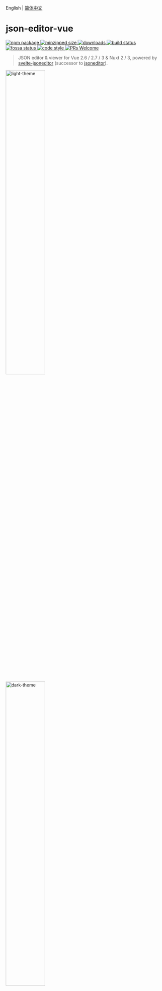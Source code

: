 English | [简体中文](./docs/README.zh-CN.md)

# json-editor-vue

<p align="left">
  <a href="https://npmjs.com/package/json-editor-vue">
    <img alt="npm package" src="https://img.shields.io/npm/v/json-editor-vue.svg?logo=npm">
  </a>
  <a href="https://bundlephobia.com/package/json-editor-vue">
    <img alt="minzipped size" src="https://img.shields.io/bundlephobia/minzip/json-editor-vue">
  </a>
  <a href="https://npmcharts.com/compare/json-editor-vue">
    <img alt="downloads" src="https://img.shields.io/npm/dm/json-editor-vue">
  </a>
  <a href="https://github.com/cloydlau/json-editor-vue/actions/workflows/ci.yml">
    <img alt="build status" src="https://github.com/cloydlau/json-editor-vue/actions/workflows/ci.yml/badge.svg?branch=main">
  </a>
  <a href="https://app.fossa.com/projects/git%2Bgithub.com%2Fcloydlau%2Fjson-editor-vue?ref=badge_shield">
    <img alt="fossa status" src="https://app.fossa.com/api/projects/git%2Bgithub.com%2Fcloydlau%2Fjson-editor-vue.svg?type=shield"/>
  </a>
  <a href="https://eslint.org">
    <img alt="code style" src="https://img.shields.io/badge/code_style-eslint-4B32C3.svg">
  </a>
  <a href="https://github.com/cloydlau/json-editor-vue#develop">
    <img alt="PRs Welcome" src="https://img.shields.io/badge/PRs-welcome-ff69b4.svg">
  </a>
</p>

> JSON editor & viewer for Vue 2.6 / 2.7 / 3 & Nuxt 2 / 3, powered by [svelte-jsoneditor](https://github.com/josdejong/svelte-jsoneditor) (successor to [jsoneditor](https://github.com/josdejong/jsoneditor)).

<img width="49.738%" src="./docs/light-theme.png" alt="light-theme">&nbsp;<img width="49.738%" src="./docs/dark-theme.png" alt="dark-theme">

🕹 [Online Playground](https://cloydlau.github.io/demo/json-editor-vue.html)

<br>

## Features

- Support Vue 2.6 / 2.7 / 3
- Support SSR (Nuxt 2 / 3)
- Support microfrontends (like [wujie](https://github.com/Tencent/wujie))
- Edit mode two-way binding
- Local registration + local configuration, or global registration + global configuration (Powered by [vue-global-config](https://github.com/cloydlau/vue-global-config))

<br>

## Install

### Peer Dependencies

- `vue`
- `vanilla-jsoneditor` standalone bundle provided by svelte-jsoneditor
- `@vue/composition-api` only for Vue 2.6 or earlier

<br>

### Vue 3

```sh
npm add json-editor-vue vanilla-jsoneditor
```

#### Local Registration

```vue
<template>
  <JsonEditorVue v-model="value" v-bind="{/* local props & attrs */}" />
</template>

<script setup>
import JsonEditorVue from 'json-editor-vue'

const value = ref()
</script>
```

#### Global Registration

```ts
import { createApp } from 'vue'
import JsonEditorVue from 'json-editor-vue'

createApp()
  .use(JsonEditorVue, {
    // global props & attrs (one-way data flow)
  })
  .mount('#app')
```

#### CDN

```html
<div id="app">
  <json-editor-vue v-model="value"></json-editor-vue>
  <p v-text="value"></p>
</div>

<script type="importmap">
  {
    "imports": {
      "vue": "https://unpkg.com/vue/dist/vue.esm-browser.prod.js",
      "vue-demi": "https://unpkg.com/vue-demi/lib/v3/index.mjs",
      "vanilla-jsoneditor": "https://unpkg.com/vanilla-jsoneditor",
      "json-editor-vue": "https://unpkg.com/json-editor-vue@0.9/dist/json-editor-vue.mjs"
    }
  }
</script>
<script type="module">
  import { createApp, ref } from 'vue'
  import JsonEditorVue from 'json-editor-vue'

  createApp({
    setup: () => ({
      value: ref()
    })
  })
    .use(JsonEditorVue)
    .mount('#app')
</script>
```

<br>

### Vue 2.7

```sh
npm add json-editor-vue vanilla-jsoneditor
```

#### Local Registration

```vue
<template>
  <JsonEditorVue v-model="value" v-bind="{/* local props & attrs */}" />
</template>

<script setup>
import JsonEditorVue from 'json-editor-vue'

const value = ref()
</script>
```

#### Global Registration

```ts
import Vue from 'vue'
import JsonEditorVue from 'json-editor-vue'

Vue.use(JsonEditorVue, {
  // global props & attrs (one-way data flow)
})
```

#### CDN

```html
<div id="app">
  <json-editor-vue v-model="value"></json-editor-vue>
  <p v-text="value"></p>
</div>

<script type="importmap">
  {
    "imports": {
      "vue": "https://unpkg.com/vue@2/dist/vue.esm.browser.min.js",
      "vue-demi": "https://unpkg.com/vue-demi/lib/v2.7/index.mjs",
      "vanilla-jsoneditor": "https://unpkg.com/vanilla-jsoneditor",
      "json-editor-vue": "https://unpkg.com/json-editor-vue@0.9/dist/json-editor-vue.mjs"
    }
  }
</script>
<script type="module">
  import Vue from 'vue'
  import JsonEditorVue from 'json-editor-vue'

  new Vue({
    components: { JsonEditorVue },
    data() {
      return {
        value: undefined,
      }
    },
  })
    .$mount('#app')
</script>
```

<br>

### Vue 2.6 or Earlier

```sh
npm add json-editor-vue vanilla-jsoneditor @vue/composition-api
```

#### Local Registration

```vue
<template>
  <JsonEditorVue v-model="value" v-bind="{/* local props & attrs */}" />
</template>

<script>
import Vue from 'vue'
import VCA from '@vue/composition-api'
import JsonEditorVue from 'json-editor-vue'

Vue.use(VCA)

export default {
  components: { JsonEditorVue },
  date() {
    return {
      value: undefined,
    }
  },
}
</script>
```

#### Global Registration

```ts
import Vue from 'vue'
import VCA from '@vue/composition-api'
import JsonEditorVue from 'json-editor-vue'

Vue.use(VCA)
Vue.use(JsonEditorVue, {
  // global props & attrs (one-way data flow)
})
```

#### CDN

> It's quite messy this way due to `vanilla-jsoneditor` does not export UMD.

```html
<div id="app">
  <json-editor-vue v-model="value"></json-editor-vue>
  <p v-text="value"></p>
</div>

<script>
  window.process = { env: { NODE_ENV: 'production' } }
</script>
<script type="importmap">
  {
    "imports": {
      "vue": "https://unpkg.com/vue@2.6/dist/vue.esm.browser.min.js",
      "@vue/composition-api": "https://unpkg.com/@vue/composition-api/dist/vue-composition-api.mjs",
      "@vue/composition-api/dist/vue-composition-api.mjs": "https://unpkg.com/@vue/composition-api/dist/vue-composition-api.mjs",
      "vue-demi": "https://unpkg.com/vue-demi/lib/v2/index.mjs",
      "vanilla-jsoneditor": "https://unpkg.com/vanilla-jsoneditor",
      "json-editor-vue": "https://unpkg.com/json-editor-vue@0.9/dist/json-editor-vue.mjs"
    }
  }
</script>
<script type="module">
  import { createApp, ref } from '@vue/composition-api'
  import JsonEditorVue from 'json-editor-vue'

  const app = createApp({
    setup: () => ({
      value: ref()
    })
  })
  app.use(JsonEditorVue)
  app.mount('#app')
</script>
```

<br>

### Nuxt 3

```sh
npm add json-editor-vue vanilla-jsoneditor
```

#### Local Registration

```vue
<!-- ~/components/JsonEditorVue.client.vue -->

<template>
  <JsonEditorVue v-bind="attrs" />
</template>

<script setup>
import JsonEditorVue from 'json-editor-vue'

const attrs = useAttrs()
</script>
```

```vue
<template>
  <client-only>
    <JsonEditorVue v-model="value" v-bind="{/* local props & attrs */}" />
  </client-only>
</template>

<script setup>
const value = ref()
</script>
```

#### Global Registration

```ts
// ~/plugins/JsonEditorVue.client.ts

import JsonEditorVue from 'json-editor-vue'

export default defineNuxtPlugin((nuxtApp) => {
  nuxtApp.vueApp.use(JsonEditorVue, {
    // global props & attrs (one-way data flow)
  })
})
```

```vue
<template>
  <client-only>
    <JsonEditorVue v-model="value" />
  </client-only>
</template>

<script setup>
const value = ref()
</script>
```

<br>

### Nuxt 2 + Vue 2.7

```sh
npm add json-editor-vue vanilla-jsoneditor
```

#### Local Registration

```ts
// nuxt.config.js

export default {
  build: {
    extend(config) {
      config.module.rules.push({
        test: /\.mjs$/,
        include: /node_modules/,
        type: 'javascript/auto',
      })
    },
  },
}
```

```vue
<template>
  <client-only>
    <JsonEditorVue v-model="value" v-bind="{/* local props & attrs */}" />
  </client-only>
</template>

<script setup>
import { ref } from 'vue'

const JsonEditorVue = () => process.client
  ? import('json-editor-vue')
  : Promise.resolve({ render: h => h('div') })

const value = ref()
</script>
```

#### Global Registration

```ts
// nuxt.config.js

export default {
  plugins: ['~/plugins/JsonEditorVue.client'],
  build: {
    extend(config) {
      config.module.rules.push({
        test: /\.mjs$/,
        include: /node_modules/,
        type: 'javascript/auto',
      })
    },
  },
}
```

```ts
// ~/plugins/JsonEditorVue.client.js

import Vue from 'vue'
import JsonEditorVue from 'json-editor-vue'

Vue.use(JsonEditorVue, {
  // global props & attrs (one-way data flow)
})
```

```vue
<template>
  <client-only>
    <JsonEditorVue v-model="value" />
  </client-only>
</template>

<script setup>
import { ref } from 'vue'

const value = ref()
</script>
```

<br>

### Nuxt 2 + Vue 2.6 or Earlier

```sh
npm add json-editor-vue vanilla-jsoneditor @vue/composition-api
```

#### Local Registration

```ts
// nuxt.config.js

export default {
  build: {
    extend(config) {
      config.module.rules.push({
        test: /\.mjs$/,
        include: /node_modules/,
        type: 'javascript/auto',
      })
    },
  },
}
```

```vue
<template>
  <client-only>
    <JsonEditorVue v-model="value" v-bind="{/* local props & attrs */}" />
  </client-only>
</template>

<script>
import Vue from 'vue'
import VCA from '@vue/composition-api'
Vue.use(VCA)

export default {
  components: {
    JsonEditorVue: () => process.client
      ? import('json-editor-vue')
      : Promise.resolve({ render: h => h('div') }),
  },
  data() {
    return {
      value: undefined,
    }
  },
}
</script>
```

#### Global Registration

```ts
// nuxt.config.js

export default {
  plugins: ['~/plugins/JsonEditorVue.client'],
  build: {
    extend(config) {
      config.module.rules.push({
        test: /\.mjs$/,
        include: /node_modules/,
        type: 'javascript/auto',
      })
    },
  },
}
```

```ts
// ~/plugins/JsonEditorVue.client.js

import Vue from 'vue'
import VCA from '@vue/composition-api'
import JsonEditorVue from 'json-editor-vue'

Vue.use(VCA)
Vue.use(JsonEditorVue, {
  // global props & attrs (one-way data flow)
})
```

```vue
<template>
  <client-only>
    <JsonEditorVue v-model="value" />
  </client-only>
</template>

<script>
export default {
  data() {
    return {
      value: undefined,
    }
  },
}
</script>
```

<br>

## Props

| Name    | Description                                                                                   | Type          | Default  |
| ------- | --------------------------------------------------------------------------------------------- | ------------- | -------- |
| v-model | binding value                                                                                 | `any`         |          |
| mode    | edit mode, <br>use `v-model:mode` in Vue 3 <br>or `:mode.sync` in Vue 2                       | [Mode](#Mode) | `'tree'` |
| ...     | properties of [svelte-jsoneditor](https://github.com/josdejong/svelte-jsoneditor/#properties) |               |          |

> ⚠ kebab-case is required for tag & prop name when using from CDN

### Binding value difference between `svelte-jsoneditor` and `json-editor-vue`

- `svelte-jsoneditor` An object contains a stringified JSON or a parsed JSON, will do `JSON.parse` when passing as a stringified JSON.
- `json-editor-vue` JSON itself. What users see is what users get.

If you prefer the behavior of `svelte-jsoneditor`:

```html
<JsonEditorVue
  :content="content" :onChange="updatedContent => {
    content = updatedContent
  }"
/>
```

> See https://github.com/josdejong/svelte-jsoneditor/pull/166 for more details.

### Boolean properties

Including the boolean properties of `svelte-jsoneditor` like `readOnly` with no value will imply `true`:

- ✔️ `<JsonEditorVue readOnly />`

- ✔️ `<JsonEditorVue :readOnly="true" />`

<br>

## Expose

| name       | description         | type   |
| ---------- | ------------------- | ------ |
| jsonEditor | JSONEditor instance | object |

<br>

## Types

<a name="Mode"></a>

```ts
type Mode = 'tree' | 'text'
```

<br>

<a name="dark-theme"></a>

## Dark Theme

```vue
<template>
  <JsonEditorVue class="jse-theme-dark" />
</template>

<script setup>
import 'vanilla-jsoneditor/themes/jse-theme-dark.css'
import JsonEditorVue from 'json-editor-vue'
</script>
```

<br>

## Changelog

Detailed changes for each release are documented in the [release notes](https://github.com/cloydlau/json-editor-vue/releases).

<br>

## Develop

1. [Install Deno](https://deno.land/#installation)

2. `npm add pnpm @cloydlau/scripts -g; pnpm i`

3. Start

    - `pnpm dev3`
    - `pnpm dev2.7`
    - `pnpm dev2.6`

<br>
